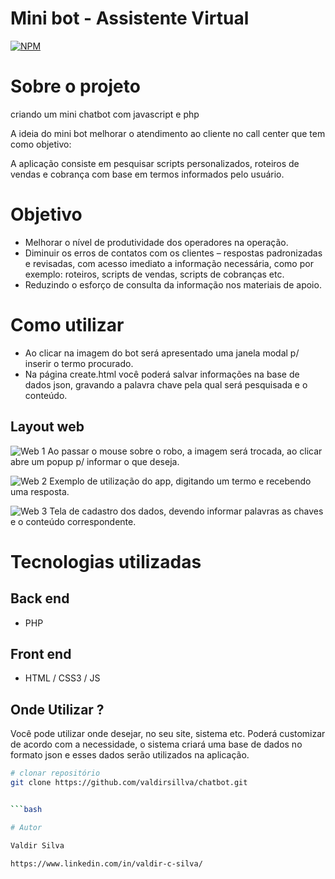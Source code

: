 # Mini bot - Assistente Virtual
[![NPM](https://img.shields.io/npm/l/react)](https://github.com/valdirsillva/chatbot/blob/main/LICENSE) 

# Sobre o projeto

criando um mini chatbot com javascript e php

A ideia do mini bot melhorar o atendimento ao cliente no call center que tem como objetivo:

A aplicação consiste em pesquisar scripts personalizados, roteiros de vendas e cobrança com base em termos informados pelo usuário.  

# Objetivo

- Melhorar o nível de produtividade dos operadores na operação.
- Diminuir os erros de contatos com os clientes – respostas padronizadas e revisadas, com acesso imediato a informação necessária, como por exemplo: roteiros, scripts de vendas, scripts de cobranças etc.
- Reduzindo o esforço de consulta da informação nos materiais de apoio.

# Como utilizar
- Ao clicar na imagem do bot será apresentado uma janela modal p/ inserir o termo procurado.
- Na página create.html você poderá salvar informações na base de dados json, gravando a palavra chave pela qual será pesquisada e o conteúdo.


## Layout web
![Web 1](https://github.com/valdirsillva/chatbot/blob/main/assets/bot_tela_inicial.png)
Ao passar o mouse sobre o robo, a imagem será trocada, ao clicar abre um popup p/ informar o que deseja.

![Web 2](https://github.com/valdirsillva/chatbot/blob/main/assets/consultando_dados_no_app.png)
Exemplo de utilização do app, digitando um termo e recebendo uma resposta.


![Web 3](https://github.com/valdirsillva/chatbot/blob/main/assets/tela_para_cadastro_%20no_app.png)
Tela de cadastro dos dados, devendo informar palavras as chaves e o conteúdo correspondente.


# Tecnologias utilizadas
## Back end
- PHP 

## Front end
- HTML / CSS3 / JS 

## Onde Utilizar ?
Você pode utilizar onde desejar, no seu site, sistema etc. Poderá customizar de acordo com a necessidade, o sistema criará uma base de dados no formato json e esses dados serão utilizados na aplicação.

```bash
# clonar repositório
git clone https://github.com/valdirsillva/chatbot.git


```bash

# Autor

Valdir Silva

https://www.linkedin.com/in/valdir-c-silva/
